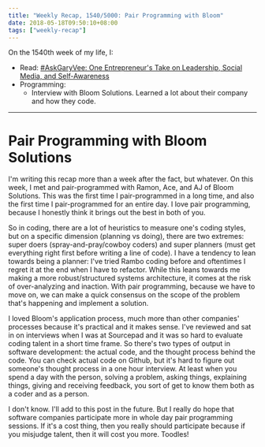 ```yaml
---
title: "Weekly Recap, 1540/5000: Pair Programming with Bloom"
date: 2018-05-18T09:50:10+08:00
tags: ["weekly-recap"]
---
```


On the 1540th week of my life, I:

- Read: [#AskGaryVee: One Entrepreneur's Take on Leadership, Social Media, and Self-Awareness](https://www.amazon.com/AskGaryVee-Entrepreneurs-Leadership-Social-Self-Awareness/dp/0062273124)
- Programming:
  - Interview with Bloom Solutions.  Learned a lot about their company and how they code.

---

# Pair Programming with Bloom Solutions

I'm writing this recap more than a week after the fact, but whatever. On this week, I met and pair-programmed with Ramon, Ace, and AJ of Bloom Solutions. This was the first time I pair-programmed in a long time, and also the first time I pair-programmed for an entire day. I love pair programming, because I honestly think it brings out the best in both of you.

So in coding, there are a lot of heuristics to measure one's coding styles, but on a specific dimension (planning vs doing), there are two extremes: super doers (spray-and-pray/cowboy coders) and super planners (must get everything right first before writing a line of code). I have a tendency to lean towards being a planner: I've tried Rambo coding before and oftentimes I regret it at the end when I have to refactor. While this leans towards me making a more robust/structured systems architecture, it comes at the risk of over-analyzing and inaction. With pair programming, because we have to move on, we can make a quick consensus on the scope of the problem that's happening and implement a solution.

I loved Bloom's application process, much more than other companies' processes because it's practical and it makes sense. I've reviewed and sat in on interviews when I was at Sourcepad and it was so hard to evaluate coding talent in a short time frame. So there's two types of output in software development: the actual code, and the thought process behind the code. You can check actual code on Github, but it's hard to figure out someone's thought process in a one hour interview. At least when you spend a day with the person, solving a problem, asking things, explaining things, giving and receiving feedback, you sort of get to know them both as a coder and as a person.

I don't know. I'll add to this post in the future. But I really do hope that software companies participate more in whole day pair programming sessions. If it's a cost thing, then you really should participate because if you misjudge talent, then it will cost you more. Toodles!
